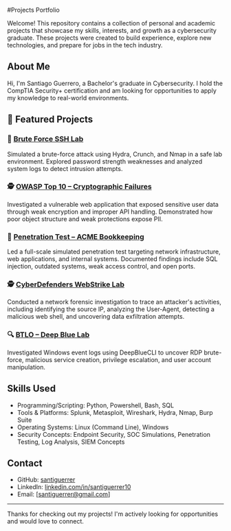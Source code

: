 #Projects Portfolio

Welcome! This repository contains a collection of personal and academic projects that showcase my skills, interests, and growth as a cybersecurity graduate. These projects were created to build experience, explore new technologies, and prepare for jobs in the tech industry.


## About Me

Hi, I'm Santiago Guerrero, a Bachelor's graduate in Cybersecurity. I hold the CompTIA Security+ certification and am looking for opportunities to apply my knowledge to real-world environments.

## 🔐 Featured Projects

### 🧠 [Brute Force SSH Lab](https://github.com/santiguerrer/brute-force-lab)
Simulated a brute-force attack using Hydra, Crunch, and Nmap in a safe lab environment. Explored password strength weaknesses and analyzed system logs to detect intrusion attempts.

### 🕵️ [OWASP Top 10 – Cryptographic Failures](https://github.com/santiguerrer/owasp-crypto-failures-lab)
Investigated a vulnerable web application that exposed sensitive user data through weak encryption and improper API handling. Demonstrated how poor object structure and weak protections expose PII.

### 🧪 [Penetration Test – ACME Bookkeeping](https://github.com/santiguerrer/acme-penetration-test)
Led a full-scale simulated penetration test targeting network infrastructure, web applications, and internal systems. Documented findings include SQL injection, outdated systems, weak access control, and open ports.

### 🕵️ [CyberDefenders WebStrike Lab](https://github.com/santiguerrer/webstrike-lab)
Conducted a network forensic investigation to trace an attacker's activities, including identifying the source IP, analyzing the User-Agent, detecting a malicious web shell, and uncovering data exfiltration attempts.

### 🔍 [BTLO – Deep Blue Lab](https://github.com/santiguerrer/btlo-deep-blue-lab)
Investigated Windows event logs using DeepBlueCLI to uncover RDP brute-force, malicious service creation, privilege escalation, and user account manipulation.

## Skills Used

- Programming/Scripting: Python, Powershell, Bash, SQL
- Tools & Platforms: Splunk, Metasploit, Wireshark, Hydra, Nmap, Burp Suite
- Operating Systems: Linux (Command Line), Windows
- Security Concepts: Endpoint Security, SOC Simulations, Penetration Testing, Log Analysis, SIEM Concepts

## Contact

- GitHub: [santiguerrer](https://github.com/santiguerrer)
- LinkedIn: [linkedin.com/in/santiguerrer10](https://linkedin.com/in/santiguerrer10)
- Email: [santiguerrer@gmail.com]

---

Thanks for checking out my projects! I'm actively looking for opportunities and would love to connect.
